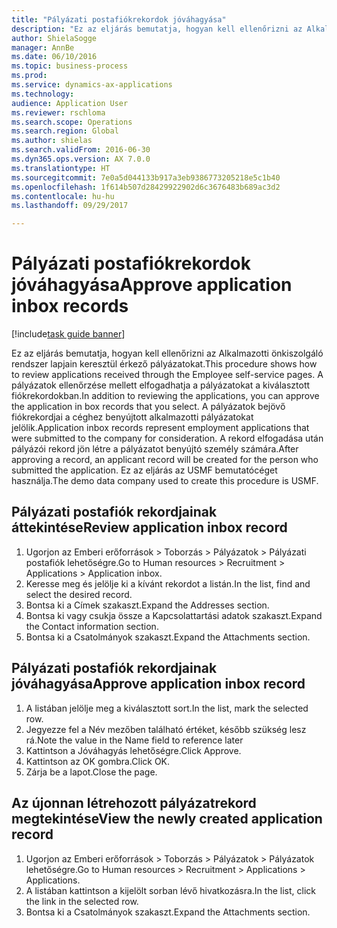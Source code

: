```yaml
--- 
title: "Pályázati postafiókrekordok jóváhagyása"
description: "Ez az eljárás bemutatja, hogyan kell ellenőrizni az Alkalmazotti önkiszolgáló rendszer lapjain keresztül érkező pályázatokat."
author: ShielaSogge
manager: AnnBe
ms.date: 06/10/2016
ms.topic: business-process
ms.prod: 
ms.service: dynamics-ax-applications
ms.technology: 
audience: Application User
ms.reviewer: rschloma
ms.search.scope: Operations
ms.search.region: Global
ms.author: shielas
ms.search.validFrom: 2016-06-30
ms.dyn365.ops.version: AX 7.0.0
ms.translationtype: HT
ms.sourcegitcommit: 7e0a5d044133b917a3eb9386773205218e5c1b40
ms.openlocfilehash: 1f614b507d28429922902d6c3676483b689ac3d2
ms.contentlocale: hu-hu
ms.lasthandoff: 09/29/2017

---
```

# <a name="approve-application-inbox-records"></a><span data-ttu-id="2eb94-103">Pályázati postafiókrekordok jóváhagyása</span><span class="sxs-lookup"><span data-stu-id="2eb94-103">Approve application inbox records</span></span>

[!include[task guide banner](../../includes/task-guide-banner.md)]

<span data-ttu-id="2eb94-104">Ez az eljárás bemutatja, hogyan kell ellenőrizni az Alkalmazotti önkiszolgáló rendszer lapjain keresztül érkező pályázatokat.</span><span class="sxs-lookup"><span data-stu-id="2eb94-104">This procedure shows how to review applications received through the Employee self-service pages.</span></span> <span data-ttu-id="2eb94-105">A pályázatok ellenőrzése mellett elfogadhatja a pályázatokat a kiválasztott fiókrekordokban.</span><span class="sxs-lookup"><span data-stu-id="2eb94-105">In addition to reviewing the applications, you can approve the application in box records that you select.</span></span> <span data-ttu-id="2eb94-106">A pályázatok bejövő fiókrekordjai a céghez benyújtott alkalmazotti pályázatokat jelölik.</span><span class="sxs-lookup"><span data-stu-id="2eb94-106">Application inbox records represent employment applications that were submitted to the company for consideration.</span></span> <span data-ttu-id="2eb94-107">A rekord elfogadása után pályázói rekord jön létre a pályázatot benyújtó személy számára.</span><span class="sxs-lookup"><span data-stu-id="2eb94-107">After approving a record, an applicant record will be created for the person who submitted the application.</span></span> <span data-ttu-id="2eb94-108">Ez az eljárás az USMF bemutatócéget használja.</span><span class="sxs-lookup"><span data-stu-id="2eb94-108">The demo data company used to create this procedure is USMF.</span></span>


## <a name="review-application-inbox-record"></a><span data-ttu-id="2eb94-109">Pályázati postafiók rekordjainak áttekintése</span><span class="sxs-lookup"><span data-stu-id="2eb94-109">Review application inbox record</span></span>
1. <span data-ttu-id="2eb94-110">Ugorjon az Emberi erőforrások > Toborzás > Pályázatok > Pályázati postafiók lehetőségre.</span><span class="sxs-lookup"><span data-stu-id="2eb94-110">Go to Human resources > Recruitment > Applications > Application inbox.</span></span>
2. <span data-ttu-id="2eb94-111">Keresse meg és jelölje ki a kívánt rekordot a listán.</span><span class="sxs-lookup"><span data-stu-id="2eb94-111">In the list, find and select the desired record.</span></span>
3. <span data-ttu-id="2eb94-112">Bontsa ki a Címek szakaszt.</span><span class="sxs-lookup"><span data-stu-id="2eb94-112">Expand the Addresses section.</span></span>
4. <span data-ttu-id="2eb94-113">Bontsa ki vagy csukja össze a Kapcsolattartási adatok szakaszt.</span><span class="sxs-lookup"><span data-stu-id="2eb94-113">Expand the Contact information section.</span></span>
5. <span data-ttu-id="2eb94-114">Bontsa ki a Csatolmányok szakaszt.</span><span class="sxs-lookup"><span data-stu-id="2eb94-114">Expand the Attachments section.</span></span>

## <a name="approve-application-inbox-record"></a><span data-ttu-id="2eb94-115">Pályázati postafiók rekordjainak jóváhagyása</span><span class="sxs-lookup"><span data-stu-id="2eb94-115">Approve application inbox record</span></span>
1. <span data-ttu-id="2eb94-116">A listában jelölje meg a kiválasztott sort.</span><span class="sxs-lookup"><span data-stu-id="2eb94-116">In the list, mark the selected row.</span></span>
2. <span data-ttu-id="2eb94-117">Jegyezze fel a Név mezőben található értéket, később szükség lesz rá.</span><span class="sxs-lookup"><span data-stu-id="2eb94-117">Note the value in the Name field to reference later</span></span>
3. <span data-ttu-id="2eb94-118">Kattintson a Jóváhagyás lehetőségre.</span><span class="sxs-lookup"><span data-stu-id="2eb94-118">Click Approve.</span></span>
4. <span data-ttu-id="2eb94-119">Kattintson az OK gombra.</span><span class="sxs-lookup"><span data-stu-id="2eb94-119">Click OK.</span></span>
5. <span data-ttu-id="2eb94-120">Zárja be a lapot.</span><span class="sxs-lookup"><span data-stu-id="2eb94-120">Close the page.</span></span>

## <a name="view-the-newly-created-application-record"></a><span data-ttu-id="2eb94-121">Az újonnan létrehozott pályázatrekord megtekintése</span><span class="sxs-lookup"><span data-stu-id="2eb94-121">View the newly created application record</span></span>
1. <span data-ttu-id="2eb94-122">Ugorjon az Emberi erőforrások > Toborzás > Pályázatok > Pályázatok lehetőségre.</span><span class="sxs-lookup"><span data-stu-id="2eb94-122">Go to Human resources > Recruitment > Applications > Applications.</span></span>
2. <span data-ttu-id="2eb94-123">A listában kattintson a kijelölt sorban lévő hivatkozásra.</span><span class="sxs-lookup"><span data-stu-id="2eb94-123">In the list, click the link in the selected row.</span></span>
3. <span data-ttu-id="2eb94-124">Bontsa ki a Csatolmányok szakaszt.</span><span class="sxs-lookup"><span data-stu-id="2eb94-124">Expand the Attachments section.</span></span>


